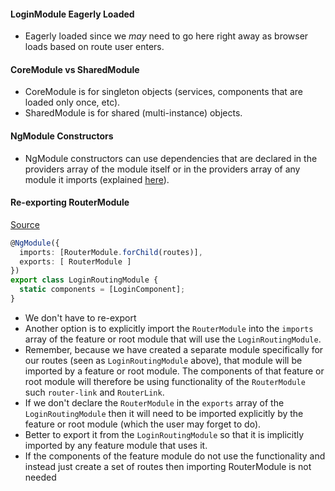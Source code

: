 #### LoginModule Eagerly Loaded
- Eagerly loaded since we *may* need to go here right away as browser loads based on route user enters.

#### CoreModule vs SharedModule
- CoreModule is for singleton objects (services, components that are loaded only once, etc).
- SharedModule is for shared (multi-instance) objects.

#### NgModule Constructors
- NgModule constructors can use dependencies that are declared in the providers array of the module itself or in the providers array of any module it imports (explained [here](https://www.bennadel.com/blog/3180-ngmodule-constructors-provide-a-module-level-run-block-in-angular-2-1-1.htm)).

#### Re-exporting RouterModule
[Source](https://stackoverflow.com/questions/41823772/angular2-export-of-routermodule-why-it-is-required)
```typescript
@NgModule({
  imports: [RouterModule.forChild(routes)],
  exports: [ RouterModule ]
})
export class LoginRoutingModule {
  static components = [LoginComponent];
}
```
- We don't have to re-export
- Another option is to explicitly import the `RouterModule` into the `imports` array of the feature or root module that will use the `LoginRoutingModule`.
- Remember, because we have created a separate module specifically for our routes (seen as `LoginRoutingModule` above), that module will be imported by a feature or root module. The components of that feature or root module will therefore be using functionality of the `RouterModule` such `router-link` and `RouterLink`. 
- If we don't declare the `RouterModule` in the `exports` array of the `LoginRoutingModule` then it will need to be imported explicitly by the feature or root module (which the user may forget to do). 
- Better to export it from the `LoginRoutingModule` so that it is implicitly imported by any feature module that uses it.
- If the components of the feature module do not use the functionality and instead just create a set of routes then importing RouterModule is not needed